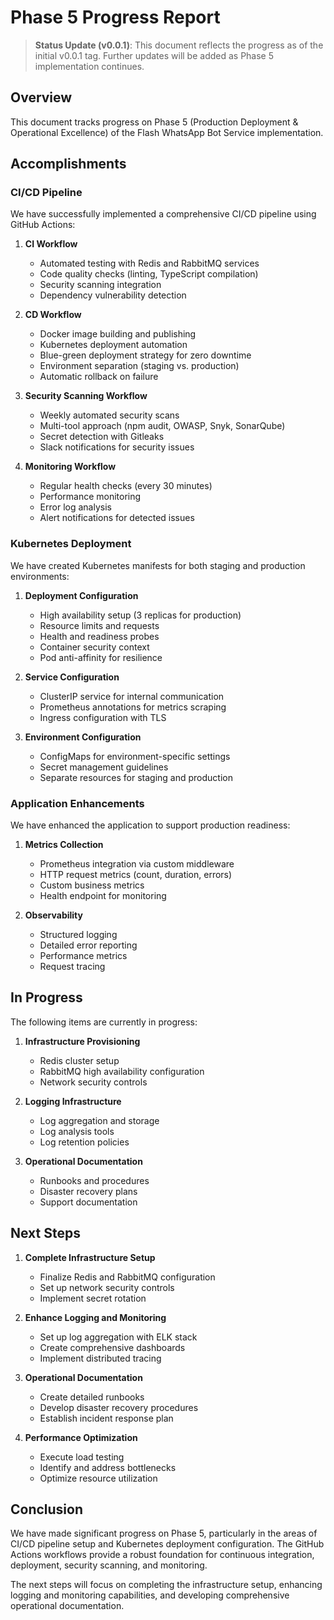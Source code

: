 # Phase 5 Progress Report

> **Status Update (v0.0.1)**: This document reflects the progress as of the initial v0.0.1 tag. Further updates will be added as Phase 5 implementation continues.

## Overview

This document tracks progress on Phase 5 (Production Deployment & Operational Excellence) of the Flash WhatsApp Bot Service implementation.

## Accomplishments

### CI/CD Pipeline

We have successfully implemented a comprehensive CI/CD pipeline using GitHub Actions:

1. **CI Workflow** 
   - Automated testing with Redis and RabbitMQ services
   - Code quality checks (linting, TypeScript compilation)
   - Security scanning integration
   - Dependency vulnerability detection

2. **CD Workflow**
   - Docker image building and publishing
   - Kubernetes deployment automation
   - Blue-green deployment strategy for zero downtime
   - Environment separation (staging vs. production)
   - Automatic rollback on failure

3. **Security Scanning Workflow**
   - Weekly automated security scans
   - Multi-tool approach (npm audit, OWASP, Snyk, SonarQube)
   - Secret detection with Gitleaks
   - Slack notifications for security issues

4. **Monitoring Workflow**
   - Regular health checks (every 30 minutes)
   - Performance monitoring
   - Error log analysis
   - Alert notifications for detected issues

### Kubernetes Deployment

We have created Kubernetes manifests for both staging and production environments:

1. **Deployment Configuration**
   - High availability setup (3 replicas for production)
   - Resource limits and requests
   - Health and readiness probes
   - Container security context
   - Pod anti-affinity for resilience

2. **Service Configuration**
   - ClusterIP service for internal communication
   - Prometheus annotations for metrics scraping
   - Ingress configuration with TLS

3. **Environment Configuration**
   - ConfigMaps for environment-specific settings
   - Secret management guidelines
   - Separate resources for staging and production

### Application Enhancements

We have enhanced the application to support production readiness:

1. **Metrics Collection**
   - Prometheus integration via custom middleware
   - HTTP request metrics (count, duration, errors)
   - Custom business metrics
   - Health endpoint for monitoring

2. **Observability**
   - Structured logging
   - Detailed error reporting
   - Performance metrics
   - Request tracing

## In Progress

The following items are currently in progress:

1. **Infrastructure Provisioning**
   - Redis cluster setup
   - RabbitMQ high availability configuration
   - Network security controls

2. **Logging Infrastructure**
   - Log aggregation and storage
   - Log analysis tools
   - Log retention policies

3. **Operational Documentation**
   - Runbooks and procedures
   - Disaster recovery plans
   - Support documentation

## Next Steps

1. **Complete Infrastructure Setup**
   - Finalize Redis and RabbitMQ configuration
   - Set up network security controls
   - Implement secret rotation

2. **Enhance Logging and Monitoring**
   - Set up log aggregation with ELK stack
   - Create comprehensive dashboards
   - Implement distributed tracing

3. **Operational Documentation**
   - Create detailed runbooks
   - Develop disaster recovery procedures
   - Establish incident response plan

4. **Performance Optimization**
   - Execute load testing
   - Identify and address bottlenecks
   - Optimize resource utilization

## Conclusion

We have made significant progress on Phase 5, particularly in the areas of CI/CD pipeline setup and Kubernetes deployment configuration. The GitHub Actions workflows provide a robust foundation for continuous integration, deployment, security scanning, and monitoring.

The next steps will focus on completing the infrastructure setup, enhancing logging and monitoring capabilities, and developing comprehensive operational documentation.